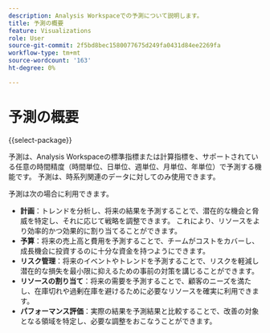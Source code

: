 ```yaml
---
description: Analysis Workspaceでの予測について説明します。
title: 予測の概要
feature: Visualizations
role: User
source-git-commit: 2f5bd8bec1580077675d249fa0431d84ee2269fa
workflow-type: tm+mt
source-wordcount: '163'
ht-degree: 0%

---
```


# 予測の概要



{{select-package}}

予測は、Analysis Workspaceの標準指標または計算指標を、サポートされている任意の時間精度（時間単位、日単位、週単位、月単位、年単位）で予測する機能です。 予測は、時系列関連のデータに対してのみ使用できます。

予測は次の場合に利用できます。

* **計画**：トレンドを分析し、将来の結果を予測することで、潜在的な機会と脅威を特定し、それに応じて戦略を調整できます。 これにより、リソースをより効率的かつ効果的に割り当てることができます。
* **予算**：将来の売上高と費用を予測することで、チームがコストをカバーし、成長機会に投資するのに十分な資金を持つようにできます。
* **リスク管理**：将来のイベントやトレンドを予測することで、リスクを軽減し潜在的な損失を最小限に抑えるための事前の対策を講じることができます。
* **リソースの割り当て**：将来の需要を予測することで、顧客のニーズを満たし、在庫切れや過剰在庫を避けるために必要なリソースを確実に利用できます。
* **パフォーマンス評価**：実際の結果を予測結果と比較することで、改善の対象となる領域を特定し、必要な調整をおこなうことができます。


